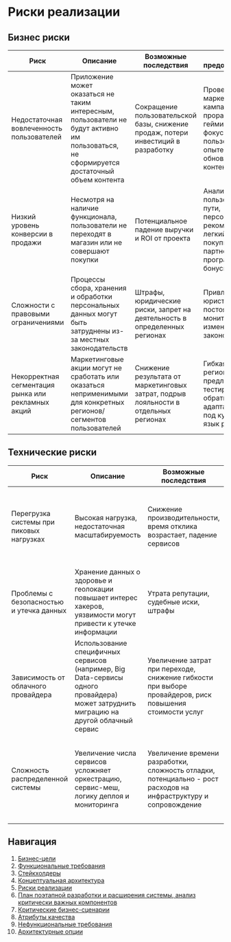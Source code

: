 # Риски реализации

## Бизнес риски

| Риск                                               | Описание                                                                                                                                  | Возможные последствия                                                               | Меры предосторожности                                                                                                            |
|----------------------------------------------------|-------------------------------------------------------------------------------------------------------------------------------------------|-------------------------------------------------------------------------------------|----------------------------------------------------------------------------------------------------------------------------------|
| Недостаточная вовлеченность пользователей          | Приложение может оказаться не таким интересным, пользователи не будут активно им пользоваться, не сформируется достаточный объем контента | Сокращение пользовательской базы, снижение продаж, потери инвестиций в разработку   | Проведение маркетинговых кампаний, проработка геймификации, фокус на пользовательском опыте, регулярные обновления контента      |
| Низкий уровень конверсии в продажи                 | Несмотря на наличие функционала, пользователи не переходят в магазин или не совершают покупки                                             | Потенциальное падение выручки и ROI от проекта                                      | Анализ пользовательского пути, персональные рекомендации, легкий процесс покупки, партнерские программы, бонусы и скидки         |
| Сложности с правовыми ограничениями                | Процессы сбора, хранения и обработки персональных данных могут быть затруднены из-за местных законодательств                              | Штрафы, юридические риски, запрет на деятельность в определенных регионах           | Привлечение юристов, постоянный мониторинг изменений в законодательствах                                                         |
| Некорректная сегментация рынка или рекламных акций | Маркетинговые акции могут не сработать или оказаться неприменимыми для конкретных регионов/сегментов пользователей                        | Снижение результата от маркетинговых затрат, подрыв лояльности в отдельных регионах | Гибкая настройка региональных предложений, A/B-тестирование, сбор обратной связи, адаптация контента под культуру и язык региона |

## Технические риски

| Риск                                     | Описание                                                                                                                              | Возможные последствия                                                                                            | Меры предосторожности                                                                                                              |
|------------------------------------------|---------------------------------------------------------------------------------------------------------------------------------------|------------------------------------------------------------------------------------------------------------------|------------------------------------------------------------------------------------------------------------------------------------|
| Перегрузка системы при пиковых нагрузках | Высокая нагрузка, недостаточная масштабируемость                                                                                      | Снижение производительности, время отклика возрастает, падение сервисов                                          | Горизонтальное масштабирование микросервисов, использование облачных инструментов (автоматический скейлинг, балансировка)          |
| Проблемы с безопасностью и утечка данных | Хранение данных о здоровье и геолокации повышает интерес хакеров, уязвимости могут привести к утечке информации                       | Утрата репутации, судебные иски, штрафы                                                                          | Регулярные аудиты безопасности, шифрование, системы обнаружения вторжений                                                          |
| Зависимость от облачного провайдера      | Использование специфичных сервисов (например, Big Data-сервисы одного провайдера) может затруднить миграцию на другой облачный сервис | Увеличение затрат при переходе, снижение гибкости при выборе провайдеров, риск повышения стоимости услуг         | Выбор максимально абстрагированных инструментов (Kubernetes, OpenAPI стандарты), multi-cloud стратегия                             |
| Сложность распределенной системы         | Увеличение числа сервисов усложняет оркестрацию, сервис-меш, логику деплоя и мониторинга                                              | Увеличение времени разработки, сложность отладки, потенциально - рост расходов на инфраструктуру и сопровождение | Автоматизация CI/CD, тщательная документация, DevOps/SRE-практики, централизованный мониторинг (логирование, метрики, трассировка) |

## Навигация

1. [Бизнес-цели](https://github.com/f0rw4rd-dev/sb-final-project/blob/main/business_objectives.md)
2. [Функциональные требования](https://github.com/f0rw4rd-dev/sb-final-project/blob/main/functional_requirements.md)
3. [Стейкхолдеры](https://github.com/f0rw4rd-dev/sb-final-project/blob/main/stakeholders.md)
4. [Концептуальная архитектура](https://github.com/f0rw4rd-dev/sb-final-project/blob/main/concept_architecture.md)
5. [Риски реализации](https://github.com/f0rw4rd-dev/sb-final-project/blob/main/implementation_risks.md)
6. [План поэтапной разработки и расширения системы, анализ критически важных компонентов](https://github.com/f0rw4rd-dev/sb-final-project/blob/main/development_plan.md)
7. [Критические бизнес-сценарии](https://github.com/f0rw4rd-dev/sb-final-project/blob/main/critical_business_scenarios.md)
8. [Атрибуты качества](https://github.com/f0rw4rd-dev/sb-final-project/blob/main/quality_attributes.md)
9. [Нефункциональные требования](https://github.com/f0rw4rd-dev/sb-final-project/blob/main/nonfunctional_requirements.md)
10. [Архитектурные опции](https://github.com/f0rw4rd-dev/sb-final-project/blob/main/architectural_options.md)